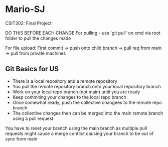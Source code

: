 # Mario-SJ
CSIT302: Final Project 

DO THIS BEFORE EACH CHANGE
For pulling - use 'git pull' on cmd via root folder to pull the changes made

For file upload:
First commit -> push onto child branch -> pull req from main -> pull from private machines

Git Basics for US
---
- There is a local repository and a remote repository  
- You pull the remote repository branch onto your local repository branch  
- Work on your local repo branch (not main) until you are ready  
- Keep commiting your changes to the local repo branch  
- Once somewhat ready, push the collective changees to the remote repo branch  
- The collective changes then can be merged into the main remote branch using a pull request  

You have to reset your branch using the main branch as multiple pull requests might cause a merge conflict causing your branch to be out of sync from main  
